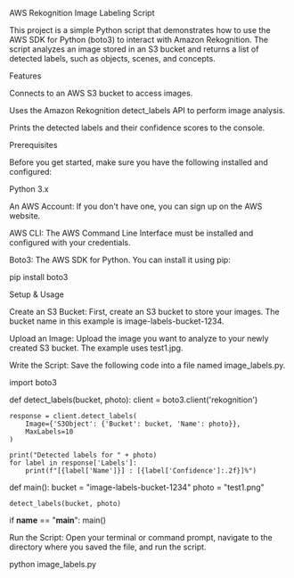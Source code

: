 AWS Rekognition Image Labeling Script

This project is a simple Python script that demonstrates how to use the AWS SDK for Python (boto3) to interact with Amazon Rekognition. The script analyzes an image stored in an S3 bucket and returns a list of detected labels, such as objects, scenes, and concepts.

 Features

Connects to an AWS S3 bucket to access images.

Uses the Amazon Rekognition detect_labels API to perform image analysis.

Prints the detected labels and their confidence scores to the console.

 Prerequisites

Before you get started, make sure you have the following installed and configured:

Python 3.x

An AWS Account: If you don't have one, you can sign up on the AWS website.

AWS CLI: The AWS Command Line Interface must be installed and configured with your credentials. 

Boto3: The AWS SDK for Python. You can install it using pip:

pip install boto3

 Setup & Usage

Create an S3 Bucket: First, create an S3 bucket to store your images. The bucket name in this example is image-labels-bucket-1234.

Upload an Image: Upload the image you want to analyze to your newly created S3 bucket. The example uses test1.jpg.

Write the Script: Save the following code into a file named image_labels.py.

import boto3

def detect_labels(bucket, photo):
    client = boto3.client('rekognition')

    response = client.detect_labels(
        Image={'S3Object': {'Bucket': bucket, 'Name': photo}},
        MaxLabels=10
    )

    print("Detected labels for " + photo)
    for label in response['Labels']:
        print(f"[{label['Name']}] : [{label['Confidence']:.2f}]%")

def main():
    bucket = "image-labels-bucket-1234"
    photo = "test1.png"

    detect_labels(bucket, photo)

if __name__ == "__main__":
    main()

Run the Script: Open your terminal or command prompt, navigate to the directory where you saved the file, and run the script.

python image_labels.py
